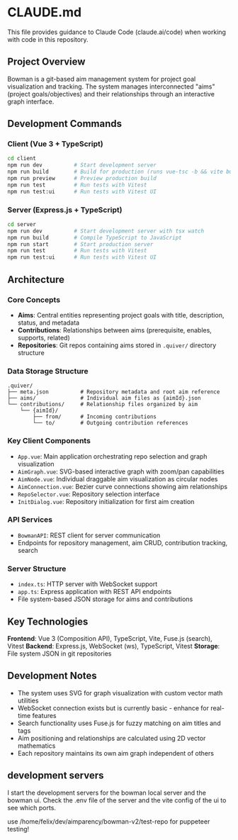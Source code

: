 # CLAUDE.md

This file provides guidance to Claude Code (claude.ai/code) when working with code in this repository.

## Project Overview

Bowman is a git-based aim management system for project goal visualization and tracking. The system manages interconnected "aims" (project goals/objectives) and their relationships through an interactive graph interface.

## Development Commands

### Client (Vue 3 + TypeScript)
```bash
cd client
npm run dev          # Start development server
npm run build        # Build for production (runs vue-tsc -b && vite build)
npm run preview      # Preview production build
npm run test         # Run tests with Vitest
npm run test:ui      # Run tests with Vitest UI
```

### Server (Express.js + TypeScript)
```bash
cd server
npm run dev          # Start development server with tsx watch
npm run build        # Compile TypeScript to JavaScript
npm run start        # Start production server
npm run test         # Run tests with Vitest
npm run test:ui      # Run tests with Vitest UI
```

## Architecture

### Core Concepts
- **Aims**: Central entities representing project goals with title, description, status, and metadata
- **Contributions**: Relationships between aims (prerequisite, enables, supports, related)
- **Repositories**: Git repos containing aims stored in `.quiver/` directory structure

### Data Storage Structure
```
.quiver/
├── meta.json          # Repository metadata and root aim reference
├── aims/              # Individual aim files as {aimId}.json
└── contributions/     # Relationship files organized by aim
    └── {aimId}/
        ├── from/      # Incoming contributions
        └── to/        # Outgoing contribution references
```

### Key Client Components
- `App.vue`: Main application orchestrating repo selection and graph visualization
- `AimGraph.vue`: SVG-based interactive graph with zoom/pan capabilities
- `AimNode.vue`: Individual draggable aim visualization as circular nodes
- `AimConnection.vue`: Bezier curve connections showing aim relationships
- `RepoSelector.vue`: Repository selection interface
- `InitDialog.vue`: Repository initialization for first aim creation

### API Services
- `BowmanAPI`: REST client for server communication
- Endpoints for repository management, aim CRUD, contribution tracking, search

### Server Structure
- `index.ts`: HTTP server with WebSocket support
- `app.ts`: Express application with REST API endpoints
- File system-based JSON storage for aims and contributions

## Key Technologies

**Frontend**: Vue 3 (Composition API), TypeScript, Vite, Fuse.js (search), Vitest
**Backend**: Express.js, WebSocket (ws), TypeScript, Vitest
**Storage**: File system JSON in git repositories

## Development Notes

- The system uses SVG for graph visualization with custom vector math utilities
- WebSocket connection exists but is currently basic - enhance for real-time features
- Search functionality uses Fuse.js for fuzzy matching on aim titles and tags
- Aim positioning and relationships are calculated using 2D vector mathematics
- Each repository maintains its own aim graph independent of others

## development servers
I start the development servers for the bowman local server and the bowman ui. 
Check the .env file of the server and the vite config of the ui to see which ports. 

use /home/felix/dev/aimparency/bowman-v2/test-repo for puppeteer testing!
